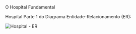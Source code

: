 O Hospital Fundamental

Hospital Parte 1 do Diagrama Entidade-Relacionamento (ER):


![Hospital - ER](https://github.com/user-attachments/assets/6496af75-5ff5-4d2e-a2f5-32fc55157c45)
